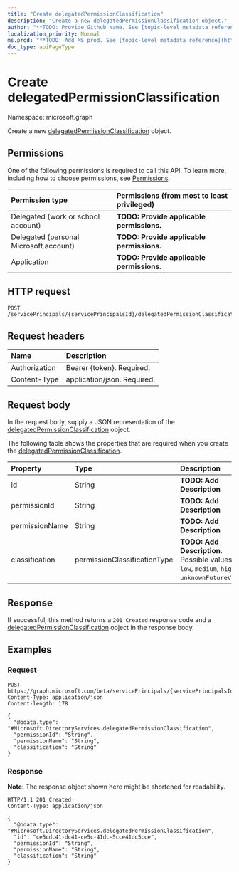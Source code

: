 ```yaml
---
title: "Create delegatedPermissionClassification"
description: "Create a new delegatedPermissionClassification object."
author: "**TODO: Provide Github Name. See [topic-level metadata reference](https://msgo.azurewebsites.net/add/document/guidelines/metadata.html#topic-level-metadata)**"
localization_priority: Normal
ms.prod: "**TODO: Add MS prod. See [topic-level metadata reference](https://msgo.azurewebsites.net/add/document/guidelines/metadata.html#topic-level-metadata)**"
doc_type: apiPageType
---
```


# Create delegatedPermissionClassification
Namespace: microsoft.graph

Create a new [delegatedPermissionClassification](../resources/delegatedpermissionclassification.md) object.

## Permissions
One of the following permissions is required to call this API. To learn more, including how to choose permissions, see [Permissions](/graph/permissions-reference).

|Permission type|Permissions (from most to least privileged)|
|:---|:---|
|Delegated (work or school account)|**TODO: Provide applicable permissions.**|
|Delegated (personal Microsoft account)|**TODO: Provide applicable permissions.**|
|Application|**TODO: Provide applicable permissions.**|

## HTTP request

<!-- {
  "blockType": "ignored"
}
-->
``` http
POST /servicePrincipals/{servicePrincipalsId}/delegatedPermissionClassifications
```

## Request headers
|Name|Description|
|:---|:---|
|Authorization|Bearer {token}. Required.|
|Content-Type|application/json. Required.|

## Request body
In the request body, supply a JSON representation of the [delegatedPermissionClassification](../resources/delegatedpermissionclassification.md) object.

The following table shows the properties that are required when you create the [delegatedPermissionClassification](../resources/delegatedpermissionclassification.md).

|Property|Type|Description|
|:---|:---|:---|
|id|String|**TODO: Add Description**|
|permissionId|String|**TODO: Add Description**|
|permissionName|String|**TODO: Add Description**|
|classification|permissionClassificationType|**TODO: Add Description**. Possible values are: `low`, `medium`, `high`, `unknownFutureValue`.|



## Response

If successful, this method returns a `201 Created` response code and a [delegatedPermissionClassification](../resources/delegatedpermissionclassification.md) object in the response body.

## Examples

### Request
<!-- {
  "blockType": "request",
  "name": "create_delegatedpermissionclassification_from_"
}
-->
``` http
POST https://graph.microsoft.com/beta/servicePrincipals/{servicePrincipalsId}/delegatedPermissionClassifications
Content-Type: application/json
Content-length: 178

{
  "@odata.type": "#Microsoft.DirectoryServices.delegatedPermissionClassification",
  "permissionId": "String",
  "permissionName": "String",
  "classification": "String"
}
```


### Response
**Note:** The response object shown here might be shortened for readability.
<!-- {
  "blockType": "response",
  "truncated": true,
  "@odata.type": "Microsoft.DirectoryServices.delegatedPermissionClassification"
}
-->
``` http
HTTP/1.1 201 Created
Content-Type: application/json

{
  "@odata.type": "#Microsoft.DirectoryServices.delegatedPermissionClassification",
  "id": "ce5cdc41-dc41-ce5c-41dc-5cce41dc5cce",
  "permissionId": "String",
  "permissionName": "String",
  "classification": "String"
}
```

